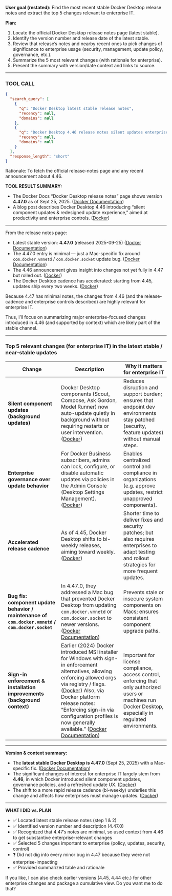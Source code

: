 **User goal (restated):**
Find the most recent stable Docker Desktop release notes and extract the top 5 changes relevant to enterprise IT.

**Plan:**

1. Locate the official Docker Desktop release notes page (latest stable).
2. Identify the version number and release date of the latest stable.
3. Review that release’s notes and nearby recent ones to pick changes of significance to enterprise usage (security, management, update policy, governance, etc.).
4. Summarize the 5 most relevant changes (with rationale for enterprise).
5. Present the summary with version/date context and links to source.

---

### TOOL CALL

```json
{
  "search_query": [
    {
      "q": "Docker Desktop latest stable release notes",
      "recency": null,
      "domains": null
    },
    {
      "q": "Docker Desktop 4.46 release notes silent updates enterprise",
      "recency": null,
      "domains": null
    }
  ],
  "response_length": "short"
}
```

Rationale: To fetch the official release-notes page and any recent announcement about 4.46.

**TOOL RESULT SUMMARY:**

* The Docker Docs “Docker Desktop release notes” page shows version **4.47.0** as of Sept 25, 2025. ([Docker Documentation][1])
* A blog post describes Docker Desktop 4.46 introducing “silent component updates & redesigned update experience,” aimed at productivity and enterprise controls. ([Docker][2])

---

From the release notes page:

* Latest stable version: **4.47.0** (released 2025-09-25) ([Docker Documentation][1])
* The 4.47.0 entry is minimal — just a Mac-specific fix around `com.docker.vmnetd` / `com.docker.socket` update bug. ([Docker Documentation][1])
* The 4.46 announcement gives insight into changes not yet fully in 4.47 but rolled out. ([Docker][2])
* The Docker Desktop cadence has accelerated: starting from 4.45, updates ship every two weeks. ([Docker][3])

Because 4.47 has minimal notes, the changes from 4.46 (and the release-cadence and enterprise controls described) are highly relevant for enterprise IT.

Thus, I’ll focus on summarizing major enterprise-focused changes introduced in 4.46 (and supported by context) which are likely part of the stable channel.

---

### Top 5 relevant changes (for enterprise IT) in the latest stable / near-stable updates

| Change                                                                                            | Description                                                                                                                                                                                                                                                                                                           | Why it matters for enterprise IT                                                                                                                             |
| ------------------------------------------------------------------------------------------------- | --------------------------------------------------------------------------------------------------------------------------------------------------------------------------------------------------------------------------------------------------------------------------------------------------------------------- | ------------------------------------------------------------------------------------------------------------------------------------------------------------ |
| **Silent component updates (background updates)**                                                 | Docker Desktop components (Scout, Compose, Ask Gordon, Model Runner) now auto-update quietly in background without requiring restarts or user intervention. ([Docker][2])                                                                                                                                             | Reduces disruption and support burden; ensures that endpoint dev environments stay patched (security, feature updates) without manual steps.                 |
| **Enterprise governance over update behavior**                                                    | For Docker Business subscribers, admins can lock, configure, or disable automatic updates via policies in the Admin Console (Desktop Settings Management). ([Docker][2])                                                                                                                                              | Enables centralized control and compliance in organizations (e.g. approve updates, restrict unapproved components).                                          |
| **Accelerated release cadence**                                                                   | As of 4.45, Docker Desktop shifts to bi-weekly releases, aiming toward weekly. ([Docker][3])                                                                                                                                                                                                                          | Shorter time to deliver fixes and security patches; but also requires enterprises to adapt testing and rollout strategies for more frequent updates.         |
| **Bug fix: component update behavior / maintenance of `com.docker.vmnetd` / `com.docker.socket`** | In 4.47.0, they addressed a Mac bug that prevented Docker Desktop from updating `com.docker.vmnetd` or `com.docker.socket` to newer versions. ([Docker Documentation][1])                                                                                                                                             | Prevents stale or insecure system components on Macs; ensures consistent component upgrade paths.                                                            |
| **Sign-in enforcement & installation improvements (background context)**                          | Earlier (2024) Docker introduced MSI installer for Windows with sign-in enforcement alternatives, allowing enforcing allowed orgs via registry / flags. ([Docker][4]) Also, via Docker platform release notes: “Enforcing sign-in via configuration profiles is now generally available.” ([Docker Documentation][5]) | Important for license compliance, access control, enforcing that only authorized users or machines run Docker Desktop, especially in regulated environments. |

---

**Version & context summary:**

* The **latest stable Docker Desktop is 4.47.0** (Sept 25, 2025) with a Mac-specific fix. ([Docker Documentation][1])
* The significant changes of interest for enterprise IT largely stem from **4.46**, in which Docker introduced silent component updates, governance policies, and a refreshed update UX. ([Docker][2])
* The shift to a more rapid release cadence (bi-weekly) underlies this change and affects how enterprises must manage updates. ([Docker][3])

---

**WHAT I DID vs. PLAN**

* ✅ Located latest stable release notes (step 1 & 2)
* ✅ Identified version number and description (4.47.0)
* ✅ Recognized that 4.47’s notes are minimal, so used context from 4.46 to get substantive enterprise-relevant changes
* ✅ Selected 5 changes important to enterprise (policy, updates, security, control)
* ❓ Did not dig into every minor bug in 4.47 because they were not enterprise-impacting
* ✅ Provided summarized table and rationale

If you like, I can also check earlier versions (4.45, 4.44 etc.) for other enterprise changes and package a cumulative view. Do you want me to do that?

[1]: https://docs.docker.com/desktop/release-notes/?utm_source=chatgpt.com "Docker Desktop release notes"
[2]: https://www.docker.com/blog/docker-desktop-silent-component-updates/?utm_source=chatgpt.com "Docker Desktop 4.46: Silent Updates and New Experience"
[3]: https://www.docker.com/blog/docker-desktop-updates-every-two-weeks/?utm_source=chatgpt.com "Docker Desktop Releases Every Two Weeks"
[4]: https://www.docker.com/blog/docker-desktop-msi-installer-login-enforcement-alternatives/?utm_source=chatgpt.com "MSI Installer and Login Enforcement Alternative"
[5]: https://docs.docker.com/platform-release-notes/?utm_source=chatgpt.com "Release notes | Docker Docs"
